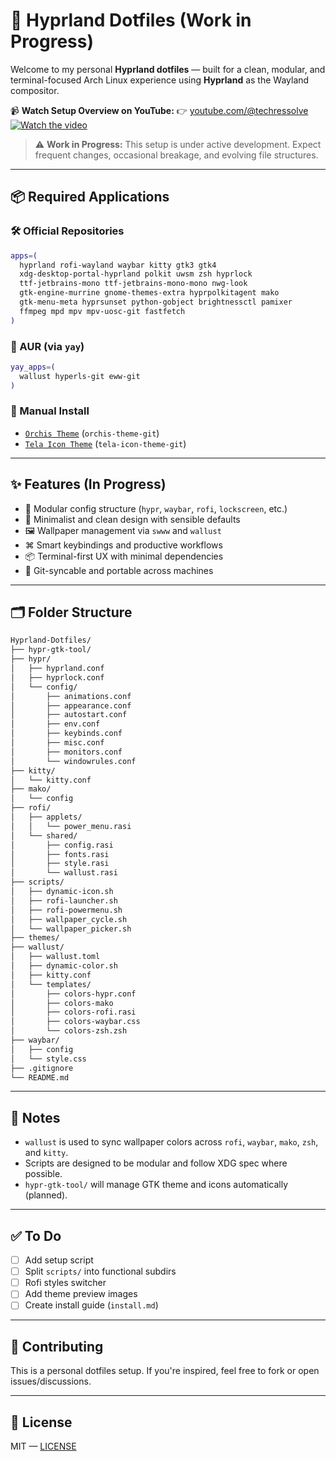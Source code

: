 # 🚧 Hyprland Dotfiles (Work in Progress)

Welcome to my personal **Hyprland dotfiles** — built for a clean, modular, and terminal-focused Arch Linux experience using **Hyprland** as the Wayland compositor.

📹 **Watch Setup Overview on YouTube:**
👉 [youtube.com/@techressolve](http://youtube.com/@techressolve)
[![Watch the video](https://img.youtube.com/vi/3j1-W1-3kJg/hqdefault.jpg)](https://www.youtube.com/watch?v=3j1-W1-3kJg)

> ⚠️ **Work in Progress:**
> This setup is under active development. Expect frequent changes, occasional breakage, and evolving file structures.

---

## 📦 Required Applications

### 🛠️ Official Repositories

```bash
apps=(
  hyprland rofi-wayland waybar kitty gtk3 gtk4
  xdg-desktop-portal-hyprland polkit uwsm zsh hyprlock
  ttf-jetbrains-mono ttf-jetbrains-mono-mono nwg-look
  gtk-engine-murrine gnome-themes-extra hyprpolkitagent mako
  gtk-menu-meta hyprsunset python-gobject brightnessctl pamixer
  ffmpeg mpd mpv mpv-uosc-git fastfetch
)
```

### 🧬 AUR (via `yay`)

```bash
yay_apps=(
  wallust hyperls-git eww-git
)
```

### 📅 Manual Install

* [`Orchis Theme`](https://github.com/vinceliuice/Orchis-theme) (`orchis-theme-git`)
* [`Tela Icon Theme`](https://github.com/vinceliuice/Tela-icon-theme) (`tela-icon-theme-git`)

---

## ✨ Features (In Progress)

* 🪩 Modular config structure (`hypr`, `waybar`, `rofi`, `lockscreen`, etc.)
* 🩼 Minimalist and clean design with sensible defaults
* 🖼️ Wallpaper management via `swww` and `wallust`
* ⌘️ Smart keybindings and productive workflows
* 📦 Terminal-first UX with minimal dependencies
* 🔄 Git-syncable and portable across machines

---

## 🗂️ Folder Structure

```bash
Hyprland-Dotfiles/
├── hypr-gtk-tool/
├── hypr/
│   ├── hyprland.conf
│   ├── hyprlock.conf
│   └── config/
│       ├── animations.conf
│       ├── appearance.conf
│       ├── autostart.conf
│       ├── env.conf
│       ├── keybinds.conf
│       ├── misc.conf
│       ├── monitors.conf
│       └── windowrules.conf
├── kitty/
│   └── kitty.conf
├── mako/
│   └── config
├── rofi/
│   ├── applets/
│   │   └── power_menu.rasi
│   └── shared/
│       ├── config.rasi
│       ├── fonts.rasi
│       ├── style.rasi
│       └── wallust.rasi
├── scripts/
│   ├── dynamic-icon.sh
│   ├── rofi-launcher.sh
│   ├── rofi-powermenu.sh
│   ├── wallpaper_cycle.sh
│   └── wallpaper_picker.sh
├── themes/
├── wallust/
│   ├── wallust.toml
│   ├── dynamic-color.sh
│   ├── kitty.conf
│   └── templates/
│       ├── colors-hypr.conf
│       ├── colors-mako
│       ├── colors-rofi.rasi
│       ├── colors-waybar.css
│       └── colors-zsh.zsh
├── waybar/
│   ├── config
│   └── style.css
├── .gitignore
└── README.md
```

---

## 🔧 Notes

* `wallust` is used to sync wallpaper colors across `rofi`, `waybar`, `mako`, `zsh`, and `kitty`.
* Scripts are designed to be modular and follow XDG spec where possible.
* `hypr-gtk-tool/` will manage GTK theme and icons automatically (planned).

---

## ✅ To Do

* [ ] Add setup script
* [ ] Split `scripts/` into functional subdirs
* [ ] Rofi styles switcher
* [ ] Add theme preview images
* [ ] Create install guide (`install.md`)

---

## 🙌 Contributing

This is a personal dotfiles setup. If you're inspired, feel free to fork or open issues/discussions.

---

## 📜 License

MIT — [LICENSE](./LICENSE)
